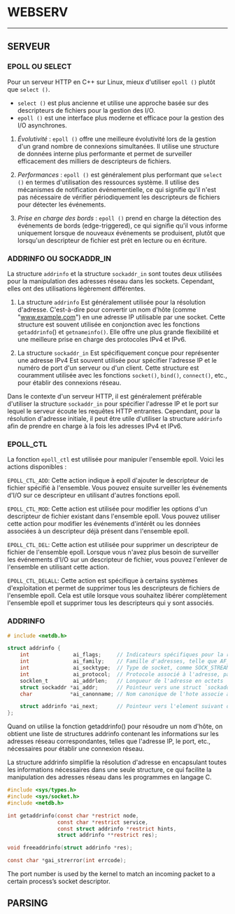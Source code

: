 # WEBSERV
---
## SERVEUR

### EPOLL OU SELECT

Pour un serveur HTTP en C++ sur Linux, mieux d'utiliser `epoll ()` plutôt que `select ()`.
- `select ()` est plus ancienne et utilise une approche basée sur des descripteurs de fichiers pour la gestion des I/O.
- `epoll ()` est une interface plus moderne et efficace pour la gestion des I/O asynchrones.

1. *Évolutivité* : `epoll ()` offre une meilleure évolutivité lors de la gestion d'un grand nombre de connexions simultanées.
    Il utilise une structure de données interne plus performante et permet de surveiller efficacement des milliers de descripteurs de fichiers.

2. *Performances* : `epoll ()` est généralement plus performant que `select ()` en termes d'utilisation des ressources système.
    Il utilise des mécanismes de notification événementielle, ce qui signifie qu'il n'est pas nécessaire de vérifier périodiquement 
    les descripteurs de fichiers pour détecter les événements.

3. *Prise en charge des bords* : `epoll ()` prend en charge la détection des événements de bords (edge-triggered), ce qui signifie 
    qu'il vous informe uniquement lorsque de nouveaux événements se produisent, plutôt que lorsqu'un descripteur de fichier est prêt en 
    lecture ou en écriture.

### ADDRINFO OU SOCKADDR_IN

La structure `addrinfo` et la structure `sockaddr_in` sont toutes deux utilisées pour la manipulation des adresses réseau dans les sockets.
Cependant, elles ont des utilisations légèrement différentes.

1. La structure `addrinfo` 
    Est généralement utilisée pour la résolution d'adresse.
    C'est-à-dire pour convertir un nom d'hôte (comme "www.example.com") en une adresse IP utilisable par une socket. 
    Cette structure est souvent utilisée en conjonction avec les fonctions `getaddrinfo`() et `getnameinfo()`. 
    Elle offre une plus grande flexibilité et une meilleure prise en charge des protocoles IPv4 et IPv6.

2. La structure `sockaddr_in`
    Est spécifiquement conçue pour représenter une adresse IPv4 
    Est souvent utilisée pour spécifier l'adresse IP et le numéro de port d'un serveur ou d'un client. 
    Cette structure est couramment utilisée avec les fonctions `socket()`, `bind()`, `connect()`, etc., pour établir des connexions réseau.

Dans le contexte d'un serveur HTTP, il est généralement préférable d'utiliser la structure `sockaddr_in` pour spécifier l'adresse IP 
et le port sur lequel le serveur écoute les requêtes HTTP entrantes. Cependant, pour la résolution d'adresse initiale, il peut être utile 
d'utiliser la structure `addrinfo` afin de prendre en charge à la fois les adresses IPv4 et IPv6.


### EPOLL_CTL

La fonction `epoll_ctl` est utilisée pour manipuler l'ensemble epoll.
Voici les actions disponibles :

`EPOLL_CTL_ADD`: Cette action indique à epoll d'ajouter le descripteur de fichier spécifié à l'ensemble. Vous pouvez ensuite surveiller 
    les événements d'I/O sur ce descripteur en utilisant d'autres fonctions epoll.

`EPOLL_CTL_MOD`: Cette action est utilisée pour modifier les options d'un descripteur de fichier existant dans l'ensemble epoll. 
    Vous pouvez utiliser cette action pour modifier les événements d'intérêt ou les données associées à un descripteur déjà présent 
    dans l'ensemble epoll.

`EPOLL_CTL_DEL`: Cette action est utilisée pour supprimer un descripteur de fichier de l'ensemble epoll. Lorsque vous n'avez plus besoin 
    de surveiller les événements d'I/O sur un descripteur de fichier, vous pouvez l'enlever de l'ensemble en utilisant cette action.

`EPOLL_CTL_DELALL`: Cette action est spécifique à certains systèmes d'exploitation et permet de supprimer tous les descripteurs de 
    fichiers de l'ensemble epoll. Cela est utile lorsque vous souhaitez libérer complètement l'ensemble epoll et supprimer tous les 
    descripteurs qui y sont associés.


### ADDRINFO

```C
# include <netdb.h>

struct addrinfo {
    int              ai_flags;     // Indicateurs spécifiques pour la résolution d'adresse, tels que AI_PASSIVE pour une utilisation avec un serveur
    int              ai_family;    // Famille d'adresses, telle que AF_INET pour les adresses IPv4 ou AF_INET6 pour les adresses IPv6.
    int              ai_socktype;  // Type de socket, comme SOCK_STREAM pour un socket orienté connexion (TCP) ou SOCK_DGRAM pour un socket datagramme (UDP).
    int              ai_protocol;  // Protocole associé à l'adresse, par exemple IPPROTO_TCP pour TCP ou IPPROTO_UDP pour UDP (0 pour aucun specifique)
    socklen_t        ai_addrlen;   // Longueur de l'adresse en octets
    struct sockaddr *ai_addr;      // Pointeur vers une struct `sockaddr` contenant l'adresse
    char            *ai_canonname; // Nom canonique de l'hote associe a l'adresse

    struct addrinfo *ai_next;      // Pointeur vers l'element suivant dans une liste chainee, permettant de recup plusieurs resultats lors de la resolution de l'adresse
};
```
Quand on utilise la fonction getaddrinfo() pour résoudre un nom d'hôte, on obtient une liste de structures addrinfo contenant les informations
sur les adresses réseau correspondantes, telles que l'adresse IP, le port, etc., nécessaires pour établir une connexion réseau.

La structure addrinfo simplifie la résolution d'adresse en encapsulant toutes les informations nécessaires dans une seule structure,
ce qui facilite la manipulation des adresses réseau dans les programmes en langage C.

```C
#include <sys/types.h>
#include <sys/socket.h>
#include <netdb.h>

int getaddrinfo(const char *restrict node,
                const char *restrict service,
                const struct addrinfo *restrict hints,
                struct addrinfo **restrict res);

void freeaddrinfo(struct addrinfo *res);

const char *gai_strerror(int errcode);

```

The port number is used by the kernel to match an incoming packet to a certain process’s socket descriptor.

## PARSING